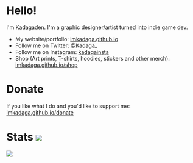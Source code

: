 # Hello!

I'm Kadagaden. I'm a graphic designer/artist turned into indie game dev.

- My website/portfolio: [imkadaga.github.io](https://kadagaden.github.io)
- Follow me on Twitter: [@Kadaga_](https://twitter.com/Kadagaden)
- Follow me on Instagram: [kadagainsta](https://www.instagram.com/Kadagaden)
- Shop (Art prints, T-shirts, hoodies, stickers and other merch): [imkadaga.github.io/shop](https://kadagaden.github.io/shop)

# Donate

If you like what I do and you'd like to support me: [imkadaga.github.io/donate](https://kadagaden.github.io/donate)

# Stats <img src="https://i.imgur.com/K6ZW3T3.png"/>

<a href="https://github.com/Kadagaden">
  <img align="center" src="https://github-readme-stats.vercel.app/api?username=Kadagaden&show_icons=true&include_all_commits=false&line_height=33&theme=graywhite" />
</a>
